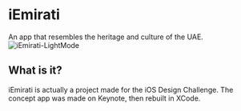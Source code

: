 # iEmirati
An app that resembles the heritage and culture of the UAE.
![iEmirati-LightMode](https://github.com/user-attachments/assets/68004594-ce8d-40e9-9d4b-44d7b6df63cc)


## What is it?
iEmirati is actually a project made for the iOS Design Challenge.
The concept app was made on Keynote, then rebuilt in XCode.
